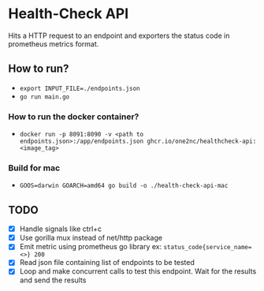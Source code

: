 # Health-Check API

Hits a HTTP request to an endpoint and exporters the status code in prometheus metrics format.

## How to run?
- `export INPUT_FILE=./endpoints.json`
- `go run main.go`

### How to run the docker container?
- `docker run -p 8091:8090 -v <path to endpoints.json>:/app/endpoints.json ghcr.io/one2nc/healthcheck-api:<image_tag>`

### Build for mac
- `GOOS=darwin GOARCH=amd64 go build -o ./health-check-api-mac`

## TODO
- [x] Handle signals like ctrl+c
- [x] Use gorilla mux instead of net/http package
- [x] Emit metric using prometheus go library ex: `status_code{service_name=<>} 200`
- [x] Read json file containing list of endpoints to be tested
- [x] Loop and make concurrent calls to test this endpoint. Wait for the results and send the results
